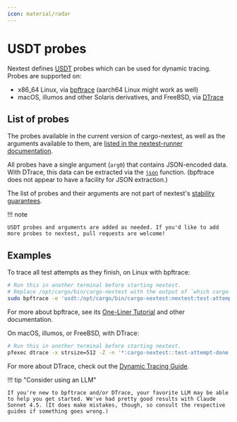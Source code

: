 ```yaml
---
icon: material/radar
---
```


# USDT probes

<!-- md:version 0.9.107 -->

Nextest defines [USDT](https://docs.rs/usdt/) probes which can be used for dynamic tracing. Probes are supported on:

* x86_64 Linux, via [bpftrace](https://bpftrace.org/) (aarch64 Linux might work as well)
* macOS, illumos and other Solaris derivatives, and FreeBSD, via [DTrace](https://dtrace.org/)

## List of probes

The probes available in the current version of cargo-nextest, as well as the arguments available to them, are [listed in the nextest-runner documentation](https://docs.rs/nextest-runner/latest/nextest_runner/usdt).

All probes have a single argument (`arg0`) that contains JSON-encoded data. With DTrace, this data can be extracted via the [`json`](https://sysmgr.org/blog/2012/11/29/dtrace_and_json_together_at_last/) function. (bpftrace does not appear to have a facility for JSON extraction.)

The list of probes and their arguments are not part of nextest's [stability guarantees](../stability/index.md).

!!! note

    USDT probes and arguments are added as needed. If you'd like to add more probes to nextest, pull requests are welcome!

## Examples

To trace all test attempts as they finish, on Linux with bpftrace:

```sh
# Run this in another terminal before starting nextest.
# Replace /opt/cargo/bin/cargo-nextest with the output of `which cargo-nextest`.
sudo bpftrace -e 'usdt:/opt/cargo/bin/cargo-nextest:nextest:test-attempt-done { printf("%s\n", str(arg0)); }'
```

For more about bpftrace, see its [One-Liner Tutorial](https://bpftrace.org/tutorial-one-liners) and other documentation.

On macOS, illumos, or FreeBSD, with DTrace:

```sh
# Run this in another terminal before starting nextest.
pfexec dtrace -x strsize=512 -Z -n '*:cargo-nextest::test-attempt-done { printf("%s\n", copyinstr(arg0)); }'
```

For more about DTrace, check out the [Dynamic Tracing Guide](https://illumos.org/books/dtrace/preface.html#preface).

!!! tip "Consider using an LLM"

    If you're new to bpftrace and/or DTrace, your favorite LLM may be able to help you get started. We've had pretty good results with Claude Sonnet 4.5. (It does make mistakes, though, so consult the respective guides if something goes wrong.)
